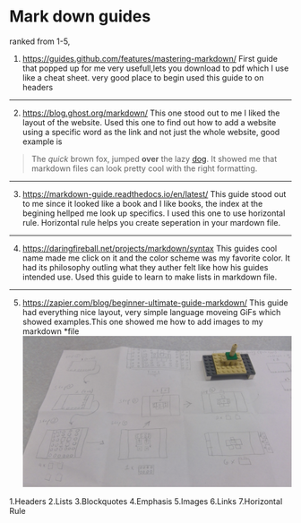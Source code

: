 Mark down guides
=================
ranked from 1-5, 
1. https://guides.github.com/features/mastering-markdown/ 
First guide that popped up for me very usefull,lets you download to pdf which I use like a cheat sheet. very good place to begin used this guide to on headers 
* * * 
2. https://blog.ghost.org/markdown/ 
This one stood out to me I liked the layout of the website. Used this one to find out how to add a website using a specific word as the link and not just the whole website, good example is
>The *quick* brown fox, jumped **over** the lazy [dog](https://en.wikipedia.org/wiki/Dog). It showed me that markdown files can look pretty cool with the right formatting.
* * * 
3. https://markdown-guide.readthedocs.io/en/latest/ 
This guide stood out to me since it looked like a book and I like books, the index at the begining hellped me look up specifics. I used this one to use horizontal rule. Horizontal rule helps you create seperation in your mardown file.
* * * 
4. https://daringfireball.net/projects/markdown/syntax
This guides cool name made me click on it and the color scheme was my favorite color. It had its philosophy outling what they auther felt like how his guides intended use. Used this guide to learn to make lists in markdown file.
* * * 
5. https://zapier.com/blog/beginner-ultimate-guide-markdown/
This guide had everything nice layout, very simple language moveing GiFs which showed examples.This one showed me how to add images to my markdown *file ![](https://github.com/TTraum/research-log-/blob/weekly-log/lego%20project1.jpg)


1.Headers
2.Lists
3.Blockquotes
4.Emphasis
5.Images
6.Links
7.Horizontal Rule
